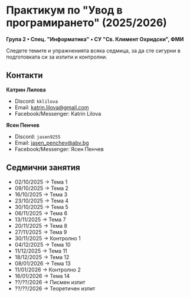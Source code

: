 # Практикум по "Увод в програмирането" (2025/2026)

**Група 2 • Спец. "Информатика" • СУ "Св. Климент Охридски", ФМИ**

Следете темите и упражненията всяка седмица, за да сте сигурни в подготовката си за изпити и контролни.

## Контакти

**Катрин Лилова**

- Discord: `kklilova`
- Email: [katrin.lilova@gmail.com](mailto:katrin.lilova@gmail.com)
- Facebook/Messenger: Katrin Lilova

**Ясен Пенчев**

- Discord: `jasen9255`
- Email: [jasen_penchev@abv.bg](mailto:jasen_penchev@abv.bg)
- Facebook/Messenger: Ясен Пенчев

## Седмични занятия

- 02/10/2025 → Тема 1
- 09/10/2025 → Тема 2
- 16/10/2025 → Тема 3
- 23/10/2025 → Тема 4
- 30/10/2025 → Тема 5
- 06/11/2025 → Тема 6
- 13/11/2025 → Тема 7
- 20/11/2025 → Тема 8
- 27/11/2025 → Тема 9
- 30/11/2025 → Контролно 1
- 04/12/2025 → Тема 10
- 11/12/2025 → Тема 11
- 18/12/2025 → Тема 12
- 08/01/2026 → Тема 13
- 11/01/2026 → Контролно 2
- 16/01/2026 → Тема 14
- ??/??/2026 → Писмен изпит
- ??/??/2026 → Теоретичен изпит